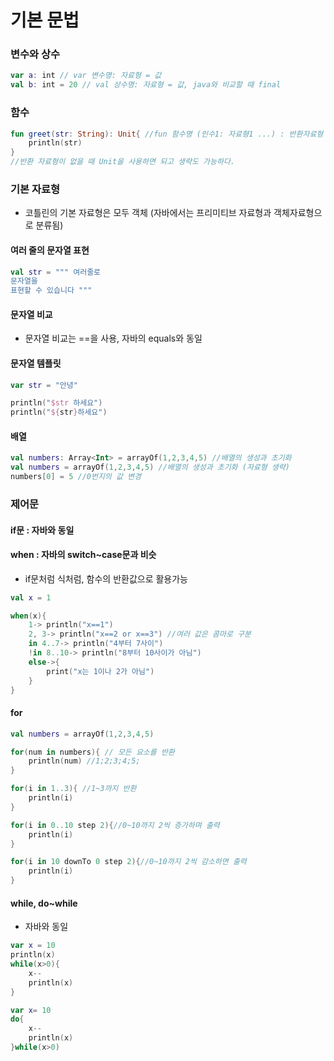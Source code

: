 # 기본 문법

### 변수와 상수

~~~kotlin
var a: int // var 변수명: 자료형 = 값
val b: int = 20 // val 상수명: 자료형 = 값, java와 비교할 때 final
~~~



### 함수

~~~kotlin
fun greet(str: String): Unit{ //fun 함수명 (인수1: 자료형1 ...) : 반환자료형
	println(str)
}
//반환 자료형이 없을 때 Unit을 사용하면 되고 생략도 가능하다.
~~~



### 기본 자료형

- 코틀린의 기본 자료형은 모두 객체 (자바에서는 프리미티브 자료형과 객체자료형으로 분류됨)



#### 여러 줄의 문자열 표현

~~~kotlin
val str = """ 여러줄로
문자열을
표현할 수 있습니다 """
~~~



#### 문자열 비교

- 문자열 비교는 ==을 사용, 자바의 equals와 동일



#### 문자열 템플릿

~~~kotlin
var str = "안녕"

println("$str 하세요")
println("${str}하세요")
~~~



#### 배열

~~~kotlin
val numbers: Array<Int> = arrayOf(1,2,3,4,5) //배열의 생성과 초기화
val numbers = arrayOf(1,2,3,4,5) //배열의 생성과 초기화 (자료형 생략)
numbers[0] = 5 //0번지의 값 변경
~~~



### 제어문

#### if문 : 자바와 동일

#### when : 자바의 switch~case문과 비슷

- if문처럼 식처럼, 함수의 반환값으로 활용가능

~~~kotlin
val x = 1

when(x){
	1-> println("x==1") 
	2, 3-> println("x==2 or x==3") //여러 값은 콤마로 구분
    in 4..7-> println("4부터 7사이")
    !in 8..10-> println("8부터 10사이가 아님")
    else->{
        print("x는 1이나 2가 아님")
    }
}
~~~



#### for

~~~kotlin
val numbers = arrayOf(1,2,3,4,5)

for(num in numbers){ // 모든 요소를 반환
	println(num) //1;2;3;4;5;
}

for(i in 1..3){ //1~3까지 반환
    println(i)
}

for(i in 0..10 step 2){//0~10까지 2씩 증가하며 출력
    println(i)
}

for(i in 10 downTo 0 step 2){//0~10까지 2씩 감소하면 출력
    println(i)
}
~~~



#### while, do~while

- 자바와 동일

~~~kotlin
var x = 10
println(x)
while(x>0){
    x--
    println(x)
}

var x= 10
do{
    x--
    println(x)
}while(x>0)
~~~










